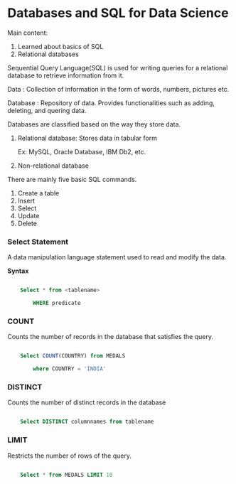 # Databases and SQL for Data Science

Main content:

1. Learned about basics of SQL
1. Relational databases

Sequential Query Language(SQL) is used for writing queries for a relational database to retrieve information from it.

Data : Collection of information in the form of words, numbers, pictures etc.

Database : Repository of data. Provides functionalities such as adding, deleting, and quering data.

Databases are classified based on the way they store data.

1. Relational database: Stores data in tabular form

   Ex: MySQL, Oracle Database, IBM Db2, etc.

2. Non-relational database

There are mainly five basic SQL commands.

1. Create a table
1. Insert
1. Select
1. Update
1. Delete

### Select Statement

A data manipulation language statement used to read and modify the data.

**Syntax**

```SQL

    Select * from <tablename>

        WHERE predicate


```

### COUNT

Counts the number of records in the database that satisfies the query.

```SQL

    Select COUNT(COUNTRY) from MEDALS

        where COUNTRY = 'INDIA'
```

### DISTINCT

Counts the number of distinct records in the database

```SQL

    Select DISTINCT columnnames from tablename

```

### LIMIT

Restricts the number of rows of the query.

```SQL

    Select * from MEDALS LIMIT 10

```

